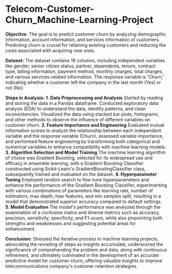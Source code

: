 # Telecom-Customer-Churn_Machine-Learning-Project

**Objective**:
The goal is to predict customer churn by analyzing demographic information, account information, and services information of customers. Predicting churn is crucial for retaining existing customers and reducing the costs associated with acquiring new ones.

**Dataset:**
The dataset contains 19 columns, including independent variables like gender, senior citizen status, partner, dependents, tenure, contract type, billing information, payment method, monthly charges, total charges, and various services-related information. The response variable is 'Churn,' indicating whether a customer left the company in the last month (Yes) or not (No).

**Steps in Analysis:**
**1. Data Preprocessing and Analysis**
Started by reading and storing the data in a Pandas dataframe. Conducted exploratory data analysis (EDA) to understand the data, identify patterns, and clean inconsistencies. Visualized the data using stacked bar plots, histograms, and other methods to observe the influence of different variables on customer churn.
**2. Feature Importance and Engineering**
Evaluated mutual information scores to analyze the relationship between each independent variable and the response variable (Churn), assessed variable importance, and performed feature engineering by transforming both categorical and numerical variables to enhance compatibility with machine learning models.
**3. Algorithm Selection and Model Training**
The machine learning algorithm of choice was Gradient Boosting, selected for its widespread use and efficacy in ensemble learning, with a Gradient Boosting Classifier constructed using Scikit-Learn's GradientBoostingClassifier class, subsequently trained and evaluated on the dataset.
**4. Hyperparameter Tuning**
Employed random search to fine-tune hyperparameters and enhance the performance of the Gradient Boosting Classifier, experimenting with various combinations of parameters like learning rate, number of estimators, max depth, max features, and min samples split, resulting in a model that demonstrated superior accuracy compared to default settings.
**5. Model Evaluation**
The model's performance was analyzed through the examination of a confusion matrix and diverse metrics such as accuracy, precision, sensitivity, specificity, and F1-score, while also pinpointing both strengths and weaknesses and suggesting potential areas for enhancement.

**Conclusion:**
Stressed the iterative process in machine learning projects, advocating the revisiting of steps as insights accumulate, underscored the significance of comprehending the problem and data, along with continuous refinement, and ultimately culminated in the development of an accurate predictive model for customer churn, offering valuable insights to improve telecommunications company's customer retention strategies.
